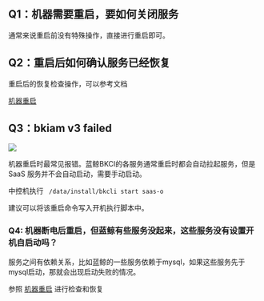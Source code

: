 ## Q1：机器需要重启，要如何关闭服务

通常来说重启前没有特殊操作，直接进行重启即可。





## Q2：重启后如何确认服务已经恢复

重启后的恢复检查操作，可以参考文档

[机器重启](https://bk.tencent.com/docs/document/6.0/127/7582)



## Q3：bkiam v3 failed

![](../../assets/bkiam_failed.png)

机器重启时最常见报错。蓝鲸BKCI的各服务通常重启时都会自动拉起服务，但是 SaaS 服务并不会自动启动，需要手动启动。

中控机执行 ``` /data/install/bkcli start saas-o```

建议可以将该重启命令写入开机执行脚本中。



### Q4: 机器断电后重启，但蓝鲸有些服务没起来，这些服务没有设置开机自启动吗？

服务之间有依赖关系，比如蓝鲸的一些服务依赖于mysql，如果这些服务先于mysql启动，那就会出现启动失败的情况。

参照 [机器重启](../../../../../DeploymentGuides/6.1/产品白皮书/维护手册/日常维护/host_reboot.md) 进行检查和恢复
